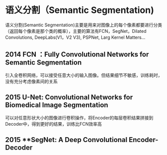 # **语义分割（Semantic Segmentation)**

语义分割(Semantic Segmentation)主要是用来对图像上的每个像素都要进行分类（返回每个像素是那个类的概率），主要的算法有FCN，SegNet，Dilated Convolutions, DeepLabs(V1，V2 V3), PSPNet, Larg Kernel Matters...

## 2014 **FCN ：Fully Convolutional Networks for Semantic Segmentation**
引入全卷积网络，可以接受任意大小的输入图像。但结果细节不敏感，训练耗时，没有充分考虑像素间的关系

## 2015 **U-Net: Convolutional Networks for Biomedical Image Segmentation**
可以对任意形状大小的图像进行卷积操作，将Encoder的每层卷积结果拼接到Decoder中，得到更好的结果，训练比FCN效率高

## 2015 **SegNet: A Deep Convolutional Encoder-Decoder